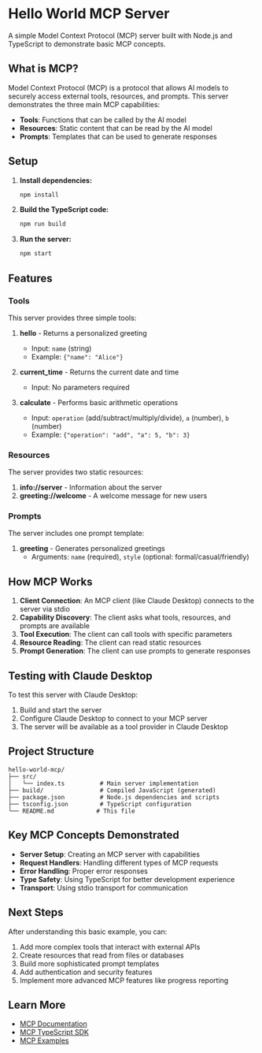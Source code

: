 # Hello World MCP Server

A simple Model Context Protocol (MCP) server built with Node.js and TypeScript to demonstrate basic MCP concepts.

## What is MCP?

Model Context Protocol (MCP) is a protocol that allows AI models to securely access external tools, resources, and prompts. This server demonstrates the three main MCP capabilities:

- **Tools**: Functions that can be called by the AI model
- **Resources**: Static content that can be read by the AI model  
- **Prompts**: Templates that can be used to generate responses

## Setup

1. **Install dependencies:**
   ```bash
   npm install
   ```

2. **Build the TypeScript code:**
   ```bash
   npm run build
   ```

3. **Run the server:**
   ```bash
   npm start
   ```

## Features

### Tools
This server provides three simple tools:

1. **hello** - Returns a personalized greeting
   - Input: `name` (string)
   - Example: `{"name": "Alice"}`

2. **current_time** - Returns the current date and time
   - Input: No parameters required

3. **calculate** - Performs basic arithmetic operations
   - Input: `operation` (add/subtract/multiply/divide), `a` (number), `b` (number)
   - Example: `{"operation": "add", "a": 5, "b": 3}`

### Resources
The server provides two static resources:

1. **info://server** - Information about the server
2. **greeting://welcome** - A welcome message for new users

### Prompts
The server includes one prompt template:

1. **greeting** - Generates personalized greetings
   - Arguments: `name` (required), `style` (optional: formal/casual/friendly)

## How MCP Works

1. **Client Connection**: An MCP client (like Claude Desktop) connects to the server via stdio
2. **Capability Discovery**: The client asks what tools, resources, and prompts are available
3. **Tool Execution**: The client can call tools with specific parameters
4. **Resource Reading**: The client can read static resources
5. **Prompt Generation**: The client can use prompts to generate responses

## Testing with Claude Desktop

To test this server with Claude Desktop:

1. Build and start the server
2. Configure Claude Desktop to connect to your MCP server
3. The server will be available as a tool provider in Claude Desktop

## Project Structure

```
hello-world-mcp/
├── src/
│   └── index.ts          # Main server implementation
├── build/                # Compiled JavaScript (generated)
├── package.json          # Node.js dependencies and scripts
├── tsconfig.json         # TypeScript configuration
└── README.md            # This file
```

## Key MCP Concepts Demonstrated

- **Server Setup**: Creating an MCP server with capabilities
- **Request Handlers**: Handling different types of MCP requests
- **Error Handling**: Proper error responses
- **Type Safety**: Using TypeScript for better development experience
- **Transport**: Using stdio transport for communication

## Next Steps

After understanding this basic example, you can:

1. Add more complex tools that interact with external APIs
2. Create resources that read from files or databases
3. Build more sophisticated prompt templates
4. Add authentication and security features
5. Implement more advanced MCP features like progress reporting

## Learn More

- [MCP Documentation](https://modelcontextprotocol.io/)
- [MCP TypeScript SDK](https://github.com/modelcontextprotocol/typescript-sdk)
- [MCP Examples](https://github.com/modelcontextprotocol/servers)